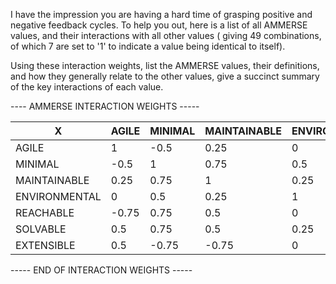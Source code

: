 I have the impression you are having a hard time of grasping positive and negative feedback cycles. To help you out, here is a list of all AMMERSE values, and their interactions with all other values ( giving 49 combinations, of which 7 are set to '1' to indicate a value being identical to itself).

Using these interaction weights, list the AMMERSE values, their definitions, and how they generally relate to the other values, give a succinct summary of the key interactions of each value.

---- AMMERSE INTERACTION WEIGHTS -----

| X             | AGILE | MINIMAL | MAINTAINABLE | ENVIRONMENTAL | REACHABLE | SOLVABLE | EXTENSIBLE |
|---------------|-------|---------|--------------|---------------|-----------|----------|------------|
| AGILE         | 1     | -0.5    | 0.25         | 0             | -0.75     | 0.5      | 0.5        |
| MINIMAL       | -0.5  | 1       | 0.75         | 0.5           | 0.75      | 0.75     | -0.75      |
| MAINTAINABLE  | 0.25  | 0.75    | 1            | 0.25          | 0.5       | 0.5      | 0.75       |
| ENVIRONMENTAL | 0     | 0.5     | 0.25         | 1             | 0         | 0.25     | 0          |
| REACHABLE     | -0.75 | 0.75    | 0.5          | 0             | 1         | 0.75     | -0.75      |
| SOLVABLE      | 0.5   | 0.75    | 0.5          | 0.25          | 0.75      | 1        | 0.5        |
| EXTENSIBLE    | 0.5   | -0.75   | -0.75        | 0             | -0.75     | 0.5      | 1          |


----- END OF INTERACTION WEIGHTS ----- 